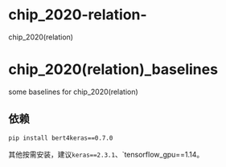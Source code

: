 # chip_2020-relation-
chip_2020(relation)

# chip_2020(relation)_baselines
some baselines for chip_2020(relation)

## 依赖

```bash
pip install bert4keras==0.7.0
```

其他按需安装，建议`keras==2.3.1`、`tensorflow_gpu==1.14。

